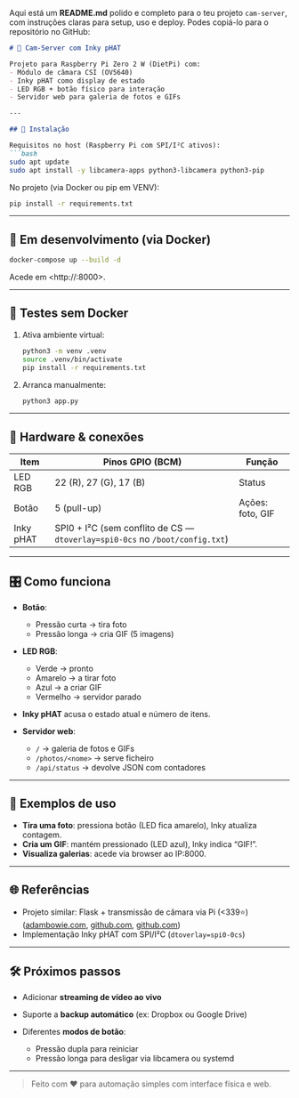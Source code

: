 Aqui está um **README.md** polido e completo para o teu projeto `cam-server`, com instruções claras para setup, uso e deploy. Podes copiá-lo para o repositório no GitHub:

````markdown
# 📸 Cam‑Server com Inky pHAT

Projeto para Raspberry Pi Zero 2 W (DietPi) com:
- Módulo de câmara CSI (OV5640)
- Inky pHAT como display de estado
- LED RGB + botão físico para interação
- Servidor web para galeria de fotos e GIFs

---

## 🔧 Instalação

Requisitos no host (Raspberry Pi com SPI/I²C ativos):
```bash
sudo apt update
sudo apt install -y libcamera-apps python3-libcamera python3-pip
````

No projeto (via Docker ou pip em VENV):

```bash
pip install -r requirements.txt
```

---

## 🚀 Em desenvolvimento (via Docker)

```bash
docker-compose up --build -d
```

Acede em \<http\://<IP do Pi>:8000>.

---

## 🧪 Testes sem Docker

1. Ativa ambiente virtual:

   ```bash
   python3 -m venv .venv
   source .venv/bin/activate
   pip install -r requirements.txt
   ```
2. Arranca manualmente:

   ```bash
   python3 app.py
   ```

---

## 🧰 Hardware & conexões

| Item      | Pinos GPIO (BCM)                                                             | Função           |
| --------- | ---------------------------------------------------------------------------- | ---------------- |
| LED RGB   | 22 (R), 27 (G), 17 (B)                                                       | Status           |
| Botão     | 5 (pull-up)                                                                  | Ações: foto, GIF |
| Inky pHAT | SPI0 + I²C (sem conflito de CS — `dtoverlay=spi0-0cs` no `/boot/config.txt`) |                  |

---

## 🎛️ Como funciona

* **Botão**:

  * Pressão curta → tira foto
  * Pressão longa → cria GIF (5 imagens)

* **LED RGB**:

  * Verde → pronto
  * Amarelo → a tirar foto
  * Azul → a criar GIF
  * Vermelho → servidor parado

* **Inky pHAT** acusa o estado atual e número de itens.

* **Servidor web**:

  * `/` → galeria de fotos e GIFs
  * `/photos/<nome>` → serve ficheiro
  * `/api/status` → devolve JSON com contadores

---

## 🌟 Exemplos de uso

* **Tira uma foto**: pressiona botão (LED fica amarelo), Inky atualiza contagem.
* **Cria um GIF**: mantém pressionado (LED azul), Inky indica “GIF!”.
* **Visualiza galerias**: acede via browser ao IP:8000.

---

## 🌐 Referências

* Projeto similar: Flask + transmissão de câmara via Pi (<339⭐) ([adambowie.com][1], [github.com][2], [github.com][3])
* Implementação Inky pHAT com SPI/I²C (`dtoverlay=spi0-0cs`)&#x20;

---

## 🛠️ Próximos passos

* Adicionar **streaming de vídeo ao vivo**
* Suporte a **backup automático** (ex: Dropbox ou Google Drive)
* Diferentes **modos de botão**:

  * Pressão dupla para reiniciar
  * Pressão longa para desligar via libcamera ou systemd

---

> Feito com ❤️ para automação simples com interface física e web.

[1]: https://www.adambowie.com/blog/2019/09/news-twitter-feeds-and-inky-what-e-ink-display/?utm_source=chatgpt.com "News Twitter Feeds and Inky WHAT E-Ink Display – adambowie.com"
[2]: https://github.com/pimoroni/inky/blob/master/README.md?utm_source=chatgpt.com "inky/README.md at main · pimoroni/inky - GitHub"
[3]: https://github.com/pimoroni/inky?utm_source=chatgpt.com "pimoroni/inky: Combined library for V2/V3 Inky pHAT and Inky wHAT."
